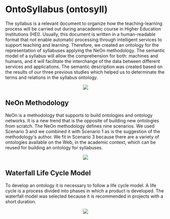 # OntoSyllabus (ontosyll)

The syllabus is a relevant document to organize how the teaching-learning process will be carried out during anacademic course in Higher Education Institutions (HEI). Usually, this document is written in a human-readable format  that  not  enable  automatic  processing  through  intelligent  services  to  support  teaching  and  learning. Therefore, we created an ontology for the representation of syllabuses applying the NeOn methodology.  The semantic model of a syllabus will allow the comprehension for both: machines and humans, and it will facilitate the interchange of the data between different services and applications. The semantic description was created based on the results of our three previous studies which helped us to determinate the terms and relations in the syllabus ontology.

<p align="center">
  <img src="https://user-images.githubusercontent.com/43136359/56052216-b25a6900-5d05-11e9-8fbe-60f99f25c257.PNG">
</p>

## NeOn Methodology
NeOn is a methodology that supports to build ontologies and ontology networks. It is a new trend that is the opposite of building new ontologies from scratch. The NeOn methodology defines nine scenarios. We used Scenario 3 and we combined it with Scenario 1 as is the suggestion of the methodology's author. We fit in Scenario 3 because there are a variety of ontologies available on the Web, in the academic context, which can be reused for building an ontology for syllabuses.

<p align="center">
  <img src="https://user-images.githubusercontent.com/43136359/56053061-e171da00-5d07-11e9-9cf3-04d33bc2e5ec.PNG">
</p>

## Waterfall Life Cycle Model
To develop an ontology it is necessary to follow a life cycle model. A life cycle is a process divided into phases in which a product is developed. The waterfall model was selected because it is recommended in projects with a short duration. 

<p align="center">
  <img src="https://user-images.githubusercontent.com/43136359/56053398-d5d2e300-5d08-11e9-9a4a-8297048ca761.PNG">
</p>









